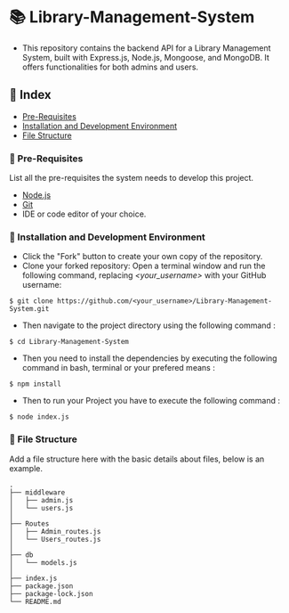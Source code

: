# 📚 Library-Management-System
- This repository contains the backend API for a Library Management System, built with Express.js, Node.js, Mongoose, and MongoDB. It offers functionalities for both admins and users.

## 📒 Index
- [Pre-Requisites](#notebook-pre-requisites)
- [Installation and Development Environment](#electric_plug-installation-and-development-environment)
- [File Structure](#file_folder-file-structure)

### :notebook: Pre-Requisites
List all the pre-requisites the system needs to develop this project.
- [Node.js](https://nodejs.org/en)
- [Git](https://git-scm.com/)
- IDE or code editor of your choice.

###  :electric_plug: Installation and Development Environment
- Click the "Fork" button to create your own copy of the repository.
- Clone your forked repository: Open a terminal window and run the following command, replacing *<your_username>* with your GitHub username:
```
$ git clone https://github.com/<your_username>/Library-Management-System.git
```
- Then navigate to the project directory using the following command :
```
$ cd Library-Management-System
```
- Then you need to install the dependencies by executing the following command in bash, terminal or your prefered means :
```
$ npm install
```
- Then to run your Project you have to execute the following command :
```
$ node index.js
```

###  :file_folder: File Structure
Add a file structure here with the basic details about files, below is an example.

```
.
├── middleware
│   ├── admin.js
│   └── users.js
│
├── Routes
│   ├── Admin_routes.js
│   └── Users_routes.js     
│
├── db
│   └── models.js 
│
├── index.js
├── package.json
├── package-lock.json
└── README.md
```
